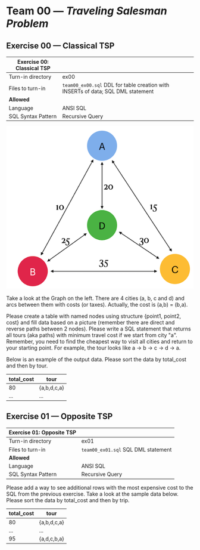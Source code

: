 # Team 00 — _Traveling Salesman Problem_

## Exercise 00 — Classical TSP

| Exercise 00: Classical TSP |                                                                                    |
| -------------------------- | ---------------------------------------------------------------------------------- |
| Turn-in directory          | ex00                                                                               |
| Files to turn-in           | `team00_ex00.sql` DDL for table creation with INSERTs of data; SQL DML statement |
| **Allowed**          |                                                                                    |
| Language                   | ANSI SQL                                                                           |
| SQL Syntax Pattern         | Recursive Query                                                                    |

![T00_02](images/T00_02.png)

Take a look at the Graph on the left.
There are 4 cities (a, b, c and d) and arcs between them with costs (or taxes). Actually, the cost is (a,b) = (b,a).

Please create a table with named nodes using structure {point1, point2, cost} and fill data based on a picture (remember there are direct and reverse paths between 2 nodes).
Please write a SQL statement that returns all tours (aka paths) with minimum travel cost if we start from city "a".
Remember, you need to find the cheapest way to visit all cities and return to your starting point. For example, the tour looks like a -> b -> c -> d -> a.

Below is an example of the output data. Please sort the data by total_cost and then by tour.

| total_cost | tour        |
| ---------- | ----------- |
| 80         | {a,b,d,c,a} |
| ...        | ...         |

## Exercise 01 — Opposite TSP

| Exercise 01: Opposite TSP |                                           |
| ------------------------- | ----------------------------------------- |
| Turn-in directory         | ex01                                      |
| Files to turn-in          | `team00_ex01.sql`     SQL DML statement |
| **Allowed**         |                                           |
| Language                  | ANSI SQL                                  |
| SQL Syntax Pattern        | Recursive Query                           |

Please add a way to see additional rows with the most expensive cost to the SQL from the previous exercise. Take a look at the sample data below. Please sort the data by total_cost and then by trip.

| total_cost | tour        |
| ---------- | ----------- |
| 80         | {a,b,d,c,a} |
| ...        | ...         |
| 95         | {a,d,c,b,a} |

